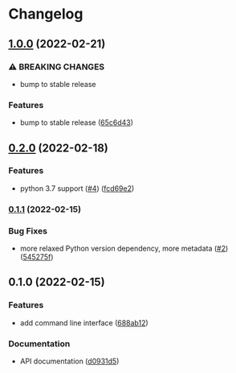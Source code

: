 # Changelog

## [1.0.0](https://www.github.com/koesterlab/yte/compare/v0.2.0...v1.0.0) (2022-02-21)


### ⚠ BREAKING CHANGES

* bump to stable release

### Features

* bump to stable release ([65c6d43](https://www.github.com/koesterlab/yte/commit/65c6d43859a514d5f14155a3573a4d9471435a48))

## [0.2.0](https://www.github.com/koesterlab/yte/compare/v0.1.1...v0.2.0) (2022-02-18)


### Features

* python 3.7 support ([#4](https://www.github.com/koesterlab/yte/issues/4)) ([fcd69e2](https://www.github.com/koesterlab/yte/commit/fcd69e28e8af53789f04015e89e64fab03bf1701))

### [0.1.1](https://www.github.com/koesterlab/yte/compare/v0.1.0...v0.1.1) (2022-02-15)


### Bug Fixes

* more relaxed Python version dependency, more metadata ([#2](https://www.github.com/koesterlab/yte/issues/2)) ([545275f](https://www.github.com/koesterlab/yte/commit/545275ff90071c400b06ae7512db530dafb197a9))

## 0.1.0 (2022-02-15)


### Features

* add command line interface ([688ab12](https://www.github.com/koesterlab/yte/commit/688ab124268b3a9f9191f66d5486d5196493c2c0))


### Documentation

* API documentation ([d0931d5](https://www.github.com/koesterlab/yte/commit/d0931d54804ff9527cd2b663d40585586961fd5b))
